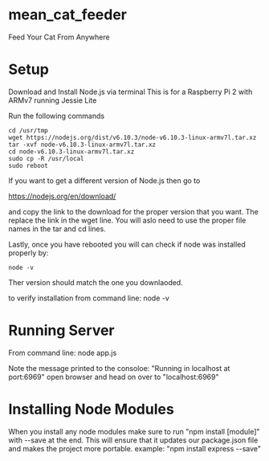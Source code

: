 # mean_cat_feeder
Feed Your Cat From Anywhere

# Setup
Download and Install Node.js via terminal
This is for a Raspberry Pi 2 with ARMv7 running Jessie Lite
  
  Run the following commands
  ```
  cd /usr/tmp
  wget https://nodejs.org/dist/v6.10.3/node-v6.10.3-linux-armv7l.tar.xz
  tar -xvf node-v6.10.3-linux-armv7l.tar.xz
  cd node-v6.10.3-linux-armv7l.tar.xz
  sudo cp -R /usr/local
  sudo reboot
  ```
  If you want to get a different version of Node.js then go to 
  
  https://nodejs.org/en/download/
  
  and copy the link to the download for the proper version that you want. 
  The replace the link in the wget line. You will aslo need to use the proper file names
  in the tar and cd lines.
  
  Lastly, once you have rebooted you will can check if node was installed properly by:
  
  `node -v`
  
  Ther version should match the one you downlaoded.
  
  to verify installation from command line: node -v
  
# Running Server
  From command line: 
    node app.js
    
  Note the message printed to the consoloe: "Running in localhost at port:6969"
    open browser and head on over to "localhost:6969"

# Installing Node Modules
  When you install any node modules make sure to run "npm install [module]" with --save at the end. This will ensure that it updates our package.json file and makes the project more portable.
  example: "npm install express --save"
